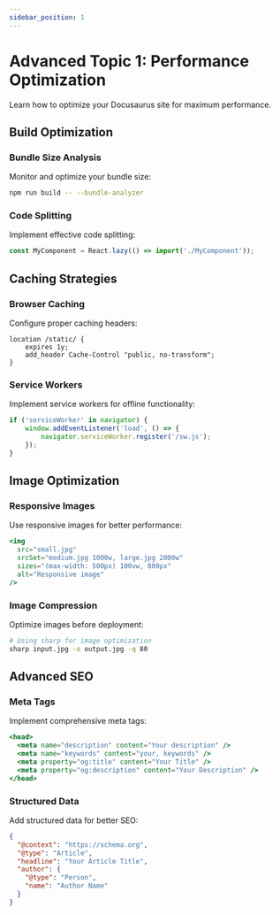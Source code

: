 ```yaml
---
sidebar_position: 1
---
```


# Advanced Topic 1: Performance Optimization

Learn how to optimize your Docusaurus site for maximum performance.

## Build Optimization

### Bundle Size Analysis
Monitor and optimize your bundle size:
```bash
npm run build -- --bundle-analyzer
```

### Code Splitting
Implement effective code splitting:
```javascript
const MyComponent = React.lazy(() => import('./MyComponent'));
```

## Caching Strategies

### Browser Caching
Configure proper caching headers:
```nginx
location /static/ {
    expires 1y;
    add_header Cache-Control "public, no-transform";
}
```

### Service Workers
Implement service workers for offline functionality:
```javascript
if ('serviceWorker' in navigator) {
    window.addEventListener('load', () => {
        navigator.serviceWorker.register('/sw.js');
    });
}
```

## Image Optimization

### Responsive Images
Use responsive images for better performance:
```jsx
<img
  src="small.jpg"
  srcSet="medium.jpg 1000w, large.jpg 2000w"
  sizes="(max-width: 500px) 100vw, 800px"
  alt="Responsive image"
/>
```

### Image Compression
Optimize images before deployment:
```bash
# Using sharp for image optimization
sharp input.jpg -o output.jpg -q 80
```

## Advanced SEO

### Meta Tags
Implement comprehensive meta tags:
```jsx
<head>
  <meta name="description" content="Your description" />
  <meta name="keywords" content="your, keywords" />
  <meta property="og:title" content="Your Title" />
  <meta property="og:description" content="Your Description" />
</head>
```

### Structured Data
Add structured data for better SEO:
```json
{
  "@context": "https://schema.org",
  "@type": "Article",
  "headline": "Your Article Title",
  "author": {
    "@type": "Person",
    "name": "Author Name"
  }
}
``` 